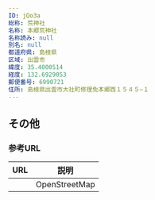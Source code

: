 ```yaml
---
ID: jQo3a
総称: 荒神社
名称: 本郷荒神社
名称読み: null
別名: null
都道府県: 島根県
区域: 出雲市
緯度: 35.4000514
経度: 132.6929053
郵便番号: 6990721
住所: 島根県出雲市大社町修理免本郷西１５４５−１
---
```


## その他

### 参考URL

| URL | 説明          |
| --- | ------------- |
|     | OpenStreetMap |
